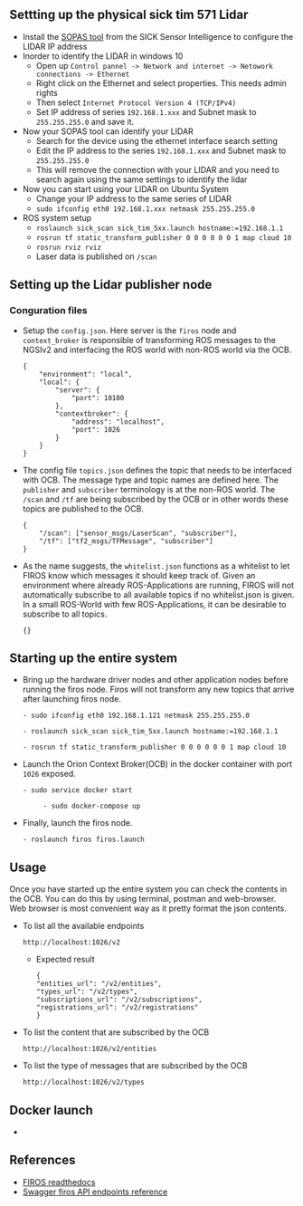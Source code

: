 ## Settting up the physical sick tim 571 Lidar
- Install the [SOPAS tool](https://www.sick.com/ag/en/sopas-engineering-tool/p/p367244) from the SICK Sensor Intelligence to configure the LIDAR IP address
- Inorder to identify the LIDAR in windows 10
    - Open up `Control pannel -> Network and internet -> Netowork connections -> Ethernet`
    - Right click on the Ethernet and select properties. This needs admin rights
    - Then select `Internet Protocol Version 4 (TCP/IPv4)`
    - Set IP address of series `192.168.1.xxx` and Subnet mask to `255.255.255.0` and save it.
- Now your SOPAS tool can identify your LIDAR
    - Search for the device using the ethernet interface search setting
    - Edit the IP address to the series `192.168.1.xxx` and Subnet mask to `255.255.255.0`
    - This will remove the connection with your LIDAR and you need to search again using the same settings to identify the lidar
- Now you can start using your LIDAR on Ubuntu System
    - Change your IP address to the same series of LIDAR
    - `sudo ifconfig eth0 192.168.1.xxx netmask 255.255.255.0`
- ROS system setup
    - `roslaunch sick_scan sick_tim_5xx.launch hostname:=192.168.1.1`
    - `rosrun tf static_transform_publisher 0 0 0 0 0 0 1 map cloud 10`
    - `rosrun rviz rviz`
    - Laser data is published on `/scan`

## Setting up the Lidar publisher node
### Conguration files
- Setup the `config.json`. Here server is the `firos` node and `context_broker` is responsible of transforming ROS messages to the NGSIv2 and interfacing the ROS world with non-ROS world via the OCB.
    ````
    {
        "environment": "local",
        "local": {
            "server": {
                "port": 10100
            },
            "contextbroker": {
                "address": "localhost",
                "port": 1026
            }
        }
    }
    ````
- The config file `topics.json` defines the topic that needs to be interfaced with OCB. The message type and topic names are defined here. The `publisher` and `subscriber` terminology is at the non-ROS world. The `/scan` and `/tf` are being subscribed by the OCB or in other words these topics are published to the OCB.

    ````
    {
        "/scan": ["sensor_msgs/LaserScan", "subscriber"],
        "/tf": ["tf2_msgs/TFMessage", "subscriber"]
    }
    ````
- As the name suggests, the `whitelist.json` functions as a whitelist to let FIROS know which messages it should keep track of. Given an environment where already ROS-Applications are running, FIROS will not automatically subscribe to all available topics if no whitelist.json is given. In a small ROS-World with few ROS-Applications, it can be desirable to subscribe to all topics.
    ```
    {}
    ```
## Starting up the entire system
- Bring up the hardware driver nodes and other application nodes before running the firos node. Firos will not transform any new topics that arrive after launching firos node.
    ```
    - sudo ifconfig eth0 192.168.1.121 netmask 255.255.255.0
    ```
    ```
    - roslaunch sick_scan sick_tim_5xx.launch hostname:=192.168.1.1
    ```
    ```
    - rosrun tf static_transform_publisher 0 0 0 0 0 0 1 map cloud 10
    ```
 - Launch the Orion Context Broker(OCB) in the docker container with port `1026` exposed.
    ```
    - sudo service docker start
    ```
    ```
         - sudo docker-compose up
    ```
- Finally, launch the firos node.
    ```
    - roslaunch firos firos.launch
    ```
## Usage
Once you have started up the entire system you can check the contents in the OCB. You can do this by using terminal, postman and web-browser. Web browser is most convenient way as it pretty format the json contents.
- To list all the available endpoints
    ```
    http://localhost:1026/v2
    ```
    - Expected result

        ```
        {
        "entities_url": "/v2/entities",
        "types_url": "/v2/types",
        "subscriptions_url": "/v2/subscriptions",
        "registrations_url": "/v2/registrations"
        }
        ```
- To list the content that are subscribed by the OCB
    ```
    http://localhost:1026/v2/entities
    ```
- To list the type of messages that are subscribed by the OCB
    ```
    http://localhost:1026/v2/types
    ```
## Docker launch
-


## References
- [FIROS readthedocs](https://firos.readthedocs.io/en/latest/)
- [Swagger firos API endpoints reference](https://swagger.lab.fiware.org/?url=https://raw.githubusercontent.com/Fiware/specifications/master/OpenAPI/ngsiv2/ngsiv2-openapi.json#/)